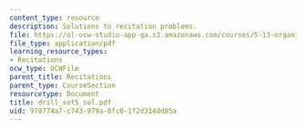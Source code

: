 ```yaml
---
content_type: resource
description: Solutions to recitation problems.
file: https://ol-ocw-studio-app-qa.s3.amazonaws.com/courses/5-13-organic-chemistry-ii-fall-2003/978774a7c743979a8fc01f2d314dd85a_drill_set5_sol.pdf
file_type: application/pdf
learning_resource_types:
- Recitations
ocw_type: OCWFile
parent_title: Recitations
parent_type: CourseSection
resourcetype: Document
title: drill_set5_sol.pdf
uid: 978774a7-c743-979a-8fc0-1f2d314dd85a
---
```

